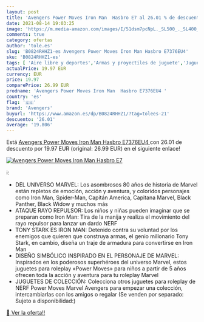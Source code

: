 ```yaml
---
layout: post
title: 'Avengers Power Moves Iron Man  Hasbro E7 al 26.01 % de descuento'
date: 2021-08-14 19:03:25
image: 'https://m.media-amazon.com/images/I/51dsm7pcNpL._SL500_._SL400_.jpg'
comments: true
category: ofertas
author: 'tole.es'
slug: 'B0824RHHZ1-es Avengers Power Moves Iron Man Hasbro E7376EU4'
sku: 'B0824RHHZ1-es'
tags: [ 'Aire libre y deportes','Armas y proyectiles de juguete','Juguetes','Juguetes y juegos','avengers','hasbro', ]
actualPrice: 19.97 EUR
currency: EUR
price: 19.97
comparePrice: 26.99 EUR
prodname: 'Avengers Power Moves Iron Man  Hasbro E7376EU4 '
country: 'es'
flag: '🇪🇸'
brand: 'Avengers'
buyurl: 'https://www.amazon.es/dp/B0824RHHZ1/?tag=tolees-21'
descuento: '26.01'
average: '19.806'
---
```


Está [Avengers Power Moves Iron Man  Hasbro E7376EU4 ](https://www.amazon.es/dp/B0824RHHZ1/?tag=tolees-21) con 26.01 de descuento por 19.97 EUR (original: 26.99 EUR) en el siguiente enlace!

[![Avengers Power Moves Iron Man  Hasbro E7](https://m.media-amazon.com/images/I/51dsm7pcNpL._SL500_._SL400_.jpg)](https://www.amazon.es/dp/B0824RHHZ1/?tag=tolees-21)

ℹ️:

- DEL UNIVERSO MARVEL: Los asombrosos 80 años de historia de Marvel están repletos de emoción, acción y aventura, y coloridos personajes como Iron Man, Spider-Man, Capitán America, Capitana Marvel, Black Panther, Black Widow y muchos más
- ATAQUE RAYO REPULSOR: Los niños y niñas pueden imaginar que se preparan como Iron Man: Tira de la manija y realiza el movimiento del rayo repulsor para lanzar un dardo NERF
- TONY STARK ES IRON MAN: Detenido contra su voluntad por los enemigos que quieren que construya armas, el genio millonario Tony Stark, en cambio, diseña un traje de armadura para convertirse en Iron Man
- DISEÑO SIMBÓLICO INSPIRADO EN EL PERSONAJE DE MARVEL: Inspirados en los poderosos superhéroes del universo Marvel, estos juguetes para roleplay «Power Moves» para niños a partir de 5 años ofrecen toda la acción y aventura para tu roleplay Marvel
- JUGUETES DE COLECCIÓN: Colecciona otros juguetes para roleplay de NERF Power Moves Marvel Avengers para empezar una colección, intercambiarlas con los amigos o regalar (Se venden por separado: Sujeto a disponibilidad:)

[🛒 Ver la oferta!!](https://www.amazon.es/dp/B0824RHHZ1/?tag=tolees-21)
